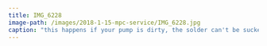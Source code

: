 ```yaml
---
title: IMG_6228
image-path: /images/2018-1-15-mpc-service/IMG_6228.jpg
caption: "this happens if your pump is dirty, the solder can't be sucked away completely"
---
```

